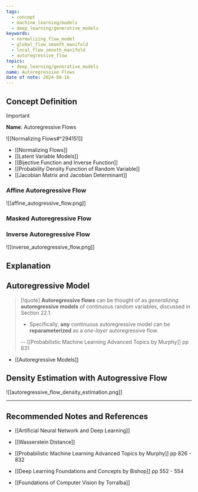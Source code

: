 ```yaml
---
tags:
  - concept
  - machine_learning/models
  - deep_learning/generative_models
keywords:
  - normalizing_flow_model
  - global_flow_smooth_manifold
  - local_flow_smooth_manifold
  - autoregressive_flow
topics:
  - deep_learning/generative_models
name: Autoregressive Flows
date of note: 2024-08-16
---
```


## Concept Definition

>[!important]
>**Name**: Autoregressive Flows

![[Normalizing Flows#^294151]]

- [[Normalizing Flows]]
- [[Latent Variable Models]]
- [[Bijective Function and Inverse Function]]
- [[Probability Density Function of Random Variable]]
- [[Jacobian Matrix and Jacobian Determinant]]

### Affine Autoregressive Flow


![[affine_autogressive_flow.png]]


### Masked Autoregressive Flow






### Inverse Autoregressive Flow



![[inverse_autoregressive_flow.png]]



## Explanation



## Autoregressive Model

>[!quote]
>**Autoregressive flows** can be thought of as *generalizing* **autoregressive models** of continuous random variables, discussed in Section 22.1. 
>- Specifically, **any** continuous autoregressive model can be **reparameterized** as a *one-layer* autoregressive flow.
>  
>-- [[Probabilistic Machine Learning Advanced Topics by Murphy]] pp 831  


- [[Autoregressive Models]]



## Density Estimation with Autogressive Flow


![[autoregressive_flow_density_estimation.png]]






-----------
##  Recommended Notes and References


- [[Artificial Neural Network and Deep Learning]]

- [[Wasserstein Distance]]
- [[Probabilistic Machine Learning Advanced Topics by Murphy]] pp 826 - 832
- [[Deep Learning Foundations and Concepts by Bishop]] pp 552 - 554
- [[Foundations of Computer Vision by Torralba]]
